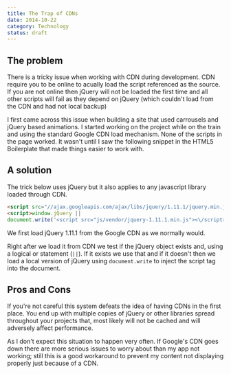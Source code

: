 ```yaml
---
title: The Trap of CDNs
date: 2014-10-22
category: Technology
status: draft
---
```


## The problem

There is a tricky issue when working with CDN during development. CDN require you to be online to acually load the script referenced as the source. If you are not online then jQuery will not be loaded the first time and all other scripts will fail as they depend on jQuery (which couldn't load from the CDN and had not local backup)

I first came across this issue when building a site that used carrousels and jQuery based animations. I started working on the project while on the train and using the standard Google CDN load mechanism. None of the scripts in the page worked. It wasn't until I saw the following snippet in the HTML5 Boilerplate that made things easier to work with. 

## A solution

The trick below uses jQuery but it also applies to any javascript library loaded through CDN. 

```html
<script src="//ajax.googleapis.com/ajax/libs/jquery/1.11.1/jquery.min.js"></script>
<script>window.jQuery || 
document.write('<script src="js/vendor/jquery-1.11.1.min.js"><\/script>')</script>
```

We first load jQuery 1.11.1 from the Google CDN as we normally would. 

Right after we load it from CDN we test if the jQuery object exists and, using a logical or statement (<code>||</code>). If it exists we use that and if it doesn't then we load a local version of jQuery using <code>document.write</code> to inject the script tag into the document. 

## Pros and Cons

If you're not careful this system defeats the idea of having CDNs in the first place. You end up with multiple copies of jQuery or other libraries spread throughout your projects that, most likely will not be cached and will adversely affect performance.

As I don't expect this situation to happen very often. If Google's CDN goes down there are more serious issues to worry about than my app not working; still this is a good workaround to prevent my content not displaying properly just because of a CDN.